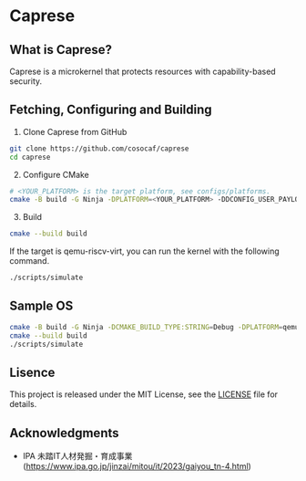 # Caprese

## What is Caprese?

Caprese is a microkernel that protects resources with capability-based security.

## Fetching, Configuring and Building

1. Clone Caprese from GitHub
```sh
git clone https://github.com/cosocaf/caprese
cd caprese
```

2. Configure CMake
```sh
# <YOUR_PLATFORM> is the target platform, see configs/platforms.
cmake -B build -G Ninja -DPLATFORM=<YOUR_PLATFORM> -DDCONFIG_USER_PAYLOAD=<YOUR_USER_PAYLOAD> -DDCONFIG_USER_PAYLOAD_BASE_ADDRESS=<0x00000000>
```

3. Build
```sh
cmake --build build
```

If the target is qemu-riscv-virt, you can run the kernel with the following command.
```sh
./scripts/simulate
```

## Sample OS

```sh
cmake -B build -G Ninja -DCMAKE_BUILD_TYPE:STRING=Debug -DPLATFORM=qemu-riscv-virt
cmake --build build
./scripts/simulate
```

## Lisence

This project is released under the MIT License, see the [LICENSE](./LICENSE) file for details.

## Acknowledgments

- IPA 未踏IT人材発掘・育成事業 (<https://www.ipa.go.jp/jinzai/mitou/it/2023/gaiyou_tn-4.html>)
